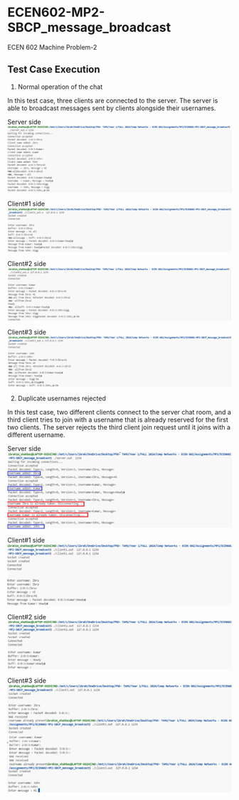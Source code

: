 # ECEN602-MP2-SBCP_message_broadcast
ECEN 602 Machine Problem-2



## Test Case Execution

1. Normal operation of the chat 
 
In this test case, three clients are connected to the server. The server is able to broadcast messages sent by clients alongside their usernames.

Server side
![Test Case 1 server screenshot](Screenshots/TS1_server.png)

Client#1 side
![Test Case 1 client screenshot](Screenshots/TS1_client1.png)

Client#2 side
![Test Case 1 client screenshot](Screenshots/TS1_client2.png)

Client#3 side
![Test Case 1 client screenshot](Screenshots/TS1_client3.png)

2. Duplicate usernames rejected
 
In this test case, two different clients connect to the server chat room, and a third client tries to join with a username that is already reserved for the first two clients. The server rejects the third client join request until it joins with a different username.

Server side
![Test Case 2 server screenshot](Screenshots/TS2_server.png)

Client#1 side
![Test Case 2 client screenshot](Screenshots/TS2_client1.png)

Client#2 side
![Test Case 2 client screenshot](Screenshots/TS2_client2.png)

Client#3 side
![Test Case 2 client screenshot](Screenshots/TS2_client3.png)


